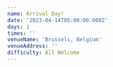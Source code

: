 ```yaml
---
name: Arrival Day!
date: '2023-04-14T05:00:00.000Z'
days: 1
times: ''
venueName: 'Brussels, Belgium'
venueAddress: ''
difficulty: All Welcome
---
```




